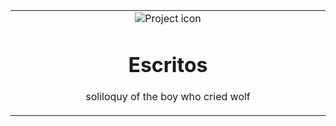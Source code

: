 <table align="center"><tr><td align="center" width="9999">
<img src="https://kuon.s-ul.eu/pmGc4x3D" align="center" alt="Project icon">
  
  # Escritos

soliloquy of the boy who cried wolf
</td></tr></table>
